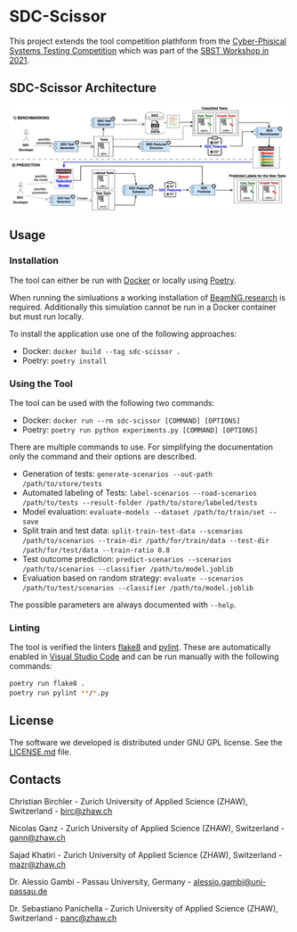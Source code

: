 # SDC-Scissor

This project extends the tool competition plathform from the [Cyber-Phisical Systems Testing Competition](https://github.com/se2p/tool-competition-av) which was part of the [SBST Workshop in 2021](https://sbst21.github.io/).

## SDC-Scissor Architecture

![Architecture Diagram](images/sdc-scissor-architecture.jpg)

## Usage

### Installation

The tool can either be run with [Docker](https://docs.docker.com/get-docker/) or locally using [Poetry](https://python-poetry.org/docs/).

When running the simluations a working installation of [BeamNG.research](https://beamng.gmbh/research/) is required.
Additionally this simulation cannot be run in a Docker container but must run locally.

To install the application use one of the following approaches:

* Docker: `docker build --tag sdc-scissor .`
* Poetry: `poetry install`

### Using the Tool

The tool can be used with the following two commands:

* Docker: `docker run --rm sdc-scissor [COMMAND] [OPTIONS]`
* Poetry: `poetry run python experiments.py [COMMAND] [OPTIONS]`

There are multiple commands to use.
For simplifying the documentation only the command and their options are described.

* Generation of tests: `generate-scenarios --out-path /path/to/store/tests`
* Automated labeling of Tests: `label-scenarios --road-scenarios /path/to/tests --result-folder /path/to/store/labeled/tests`
* Model evaluation: `evaluate-models --dataset /path/to/train/set --save`
* Split train and test data: `split-train-test-data --scenarios /path/to/scenarios --train-dir /path/for/train/data --test-dir /path/for/test/data --train-ratio 0.8`
* Test outcome prediction: `predict-scenarios --scenarios /path/to/scenarios --classifier /path/to/model.joblib`
* Evaluation based on random strategy: `evaluate --scenarios /path/to/test/scenarios --classifier /path/to/model.joblib`

The possible parameters are always documented with `--help`.

### Linting

The tool is verified the linters [flake8](https://flake8.pycqa.org/en/latest/) and [pylint](https://pylint.org).
These are automatically enabled in [Visual Studio Code](https://code.visualstudio.com) and can be run manually with the following commands:

```bash
poetry run flake8 .
poetry run pylint **/*.py
```

## License
The software we developed is distributed under GNU GPL license. See the [LICENSE.md](LICENSE.md) file.

## Contacts

Christian Birchler - Zurich University of Applied Science (ZHAW), Switzerland - birc@zhaw.ch

Nicolas Ganz - Zurich University of Applied Science (ZHAW), Switzerland - gann@zhaw.ch

Sajad Khatiri - Zurich University of Applied Science (ZHAW), Switzerland - mazr@zhaw.ch

Dr. Alessio Gambi  - Passau University, Germany - alessio.gambi@uni-passau.de

Dr. Sebastiano Panichella - Zurich University of Applied Science (ZHAW), Switzerland - panc@zhaw.ch
